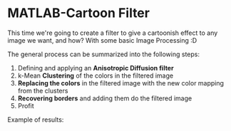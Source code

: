# MATLAB-Cartoon Filter

This time we're going to create a filter to give a cartoonish effect to any image we want, and how? With some basic Image Processing :D

The general process can be summarized into the following steps:

1. Defining and applying an **Anisotropic Diffusion filter**
1. k-Mean **Clustering** of the colors in the filtered image
1. **Replacing the colors** in the filtered image with the new color mapping from the clusters
1. **Recovering borders** and adding them do the filtered image
1. Profit

Example of results:

